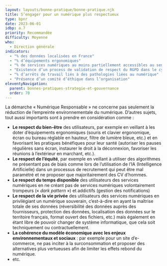 ```yaml
---
layout: layouts/bonne-pratique/bonne-pratique.njk
title: S’engager pour un numérique plus respectueux
type: bpnr
date: 2023-06-01
idbp: a.7
priority: Recommandée
difficulty: Moyenne
who:
  - Direction générale
indicators:
  - "% des données localisées en France"
  - "% d’équipements ergonomiques"
  - "% de services numériques au moins partiellement accessibles au sens du RGAA"
  - "Existence d’un process de validation de respect du RGPD dans le cycle de conception des services numériques"
  - "% d’arrêts de travail liés à des pathologies liées au numérique"
  - "Présence d’un comité d’éthique dans l’organisation"
eleventyNavigation:
  parent: bonnes-pratiques-strategie-et-gouvernance
  order: 70
---
```


La démarche « Numérique Responsable » ne concerne pas seulement la réduction de l’empreinte environnementale du numérique. D’autres sujets, tout aussi importants sont à prendre en considération comme :

* **Le respect du bien-être** des utilisateurs, par exemple en veillant à les doter d’équipements ergonomiques (souris et clavier ergonomique, écran ou bureau réglable en hauteur, filtre de lumière bleue, etc.) et en favorisant les pratiques bénéfiques pour leur santé (autoriser les pauses régulières sans écran, instaurer le droit à la déconnexion, favoriser les réunions à l’extérieur en marchant, etc.).
* **Le respect de l’équité**, par exemple en veillant à utiliser des algorithmes ne présentant pas de biais comme lors de l’utilisation de l’IA (Intelligence Artificielle) dans un processus de recrutement qui peut être mal paramétré et ne proposer que majoritairement des CV d’hommes.
* **Le respect du temps disponible** des utilisateurs des services numériques en ne créant pas de services numériques volontairement trompeurs (« _dark pattern_ ») et addictifs (gestion des notifications)
* **Le respect de la vie privée** des utilisateurs des services numériques en privilégiant un numérique souverain, c’est-à-dire en ayant la maîtrise totale de ses données (réversibilité des données auprès des fournisseurs, protection des données, localisation des données sur le territoire français, format ouvert des fichiers, etc.) mais également en étant libre de pouvoir changer de système informatique, que cela soit techniquement ou contractuellement.
* **La cohérence du modèle économique avec les enjeux environnementaux et sociaux** : par exemple pour un site d’e-commerce, ne pas inciter à la surconsommation et proposer des alternatives plus vertueuses afin de limiter les effets rebond du numérique.
* etc.
